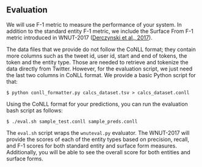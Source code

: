 ## Evaluation

We will use F-1 metric to measure the performance of your system. In addition to the 
standard entity F-1 metric, we include the Surface From F-1 metric introduced in WNUT-2017 
([Derczynski et al., 2017](https://aclanthology.info/papers/W17-4418/w17-4418)).

The data files that we provide do not follow the CoNLL format; they contain more columns such as
the tweet id, user id, start and end of tokens, the token and the entity type. Those are needed
to retrieve and tokenize the data directly from Twitter. However, for the evaluation script, we just
need the last two columns in CoNLL format. We provide a basic Python script for that:

```
$ python conll_formatter.py calcs_dataset.tsv > calcs_dataset.conll
```

Using the CoNLL format for your predictions, you can run the evaluation bash script as follows:

```
$ ./eval.sh sample_test.conll sample_preds.conll 
```

The `eval.sh` script wraps the `wnuteval.py` evaluator. The WNUT-2017 will provide the scores 
of each of the entity types based on precision, recall, and F-1 scores for both standard 
entity and surface form measures. Additionally, you will be able to see the overall score 
for both entities and surface forms. 
